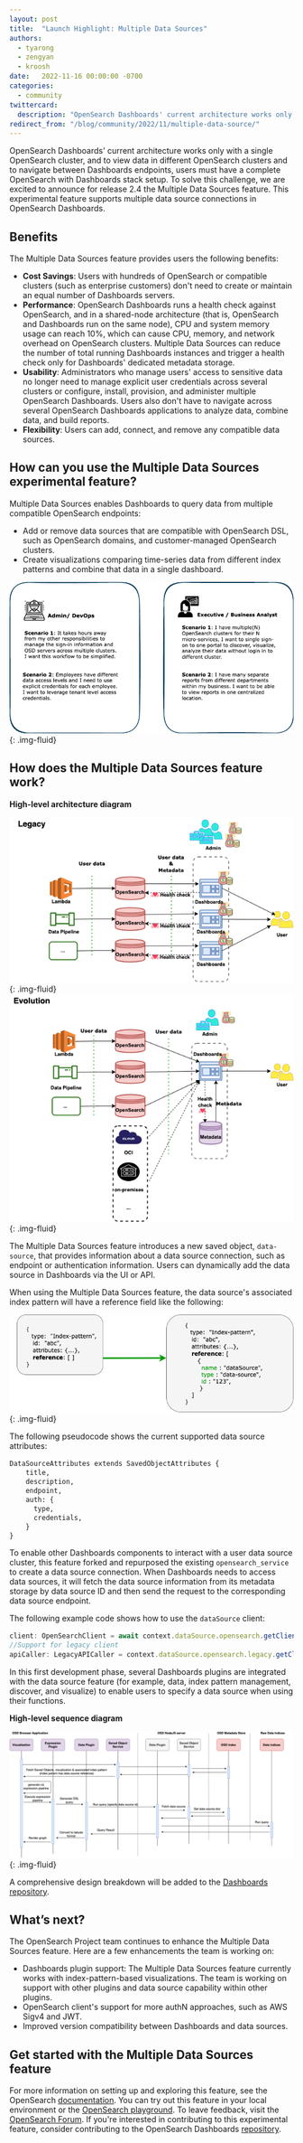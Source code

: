 ```yaml
---
layout: post
title:  "Launch Highlight: Multiple Data Sources"
authors:
  - tyarong
  - zengyan
  - kroosh
date:   2022-11-16 00:00:00 -0700
categories:
  - community
twittercard:
  description: "OpenSearch Dashboards' current architecture works only with a single OpenSearch cluster, and to view data in different OpenSearch clusters and to navigate between Dashboards endpoints, users must have a complete OpenSearch with Dashboards stack setup. To solve this challenge, we are excited to announce for release 2.4 the Multiple Data Sources feature. This experimental feature supports multiple data source connections in OpenSearch Dashboards."
redirect_from: "/blog/community/2022/11/multiple-data-source/"
---
```


OpenSearch Dashboards' current architecture works only with a single OpenSearch cluster, and to view data in different OpenSearch clusters and to navigate between Dashboards endpoints, users must have a complete OpenSearch with Dashboards stack setup. To solve this challenge, we are excited to announce for release 2.4 the Multiple Data Sources feature. This experimental feature supports multiple data source connections in OpenSearch Dashboards.

## Benefits
The Multiple Data Sources feature provides users the following benefits:
* **Cost Savings**: Users with hundreds of OpenSearch or compatible clusters (such as enterprise customers) don't need to create or maintain an equal number of Dashboards servers.
* **Performance**: OpenSearch Dashboards runs a health check against OpenSearch, and in a shared-node architecture (that is, OpenSearch and Dashboards run on the same node), CPU and system memory usage can reach 10%, which can cause CPU, memory, and network overhead on OpenSearch clusters. Multiple Data Sources can reduce the number of total running Dashboards instances and trigger a health check only for Dashboards' dedicated metadata storage.
* **Usability**: Administrators who manage users' access to sensitive data no longer need to manage explicit user credentials across several clusters or configure, install, provision, and administer multiple OpenSearch Dashboards. Users also don't have to navigate across several OpenSearch Dashboards applications to analyze data, combine data, and build reports.
* **Flexibility**: Users can add, connect, and remove any compatible data sources.

## How can you use the Multiple Data Sources experimental feature?

Multiple Data Sources enables Dashboards to query data from multiple compatible OpenSearch endpoints:

* Add or remove data sources that are compatible with OpenSearch DSL, such as OpenSearch domains, and customer-managed OpenSearch clusters.
* Create visualizations comparing time-series data from different index patterns and combine that data in a single dashboard.

![Use case by persona](/assets/media/blog-images/2022-10-28-multiple-data-source/usecase-by-persona.png){: .img-fluid}


## How does the Multiple Data Sources feature work?


**High-level architecture diagram**

![Legacy architecture](/assets/media/blog-images/2022-10-28-multiple-data-source/legacy.png){: .img-fluid}
![Evolution architecture](/assets/media/blog-images/2022-10-28-multiple-data-source/evolution.png){: .img-fluid}

The Multiple Data Sources feature introduces a new saved object, `data-source`, that provides information about a data source connection, such as endpoint or authentication information. Users can dynamically add the data source in Dashboards via the UI or API.

When using the Multiple Data Sources feature, the data source's associated index pattern will have a reference field like the following:

![IndexPattern with dataSource](/assets/media/blog-images/2022-10-28-multiple-data-source/indexpattern-with-ds.png){: .img-fluid}

The following pseudocode shows the current supported data source attributes:

```
DataSourceAttributes extends SavedObjectAttributes {
    title,
    description,
    endpoint,
    auth: {
      type,
      credentials,
    }
}
```

To enable other Dashboards components to interact with a user data source cluster, this feature forked and repurposed the existing `opensearch_service` to create a data source connection. When Dashboards needs to access data sources, it will fetch the data source information from its metadata storage by data source ID and then send the request to the corresponding data source endpoint.

The following example code shows how to use the `dataSource` client:
```ts
client: OpenSearchClient = await context.dataSource.opensearch.getClient(dataSourceId);
//Support for legacy client
apiCaller: LegacyAPICaller = context.dataSource.opensearch.legacy.getClient(dataSourceId).callAPI;
```
In this first development phase, several Dashboards plugins are integrated with the data source feature (for example, data, index pattern management, discover, and visualize) to enable users to specify a data source when using their functions.

**High-level sequence diagram**

![High level sequence diagram](/assets/media/blog-images/2022-10-28-multiple-data-source/highlevel-sequence.png){: .img-fluid}

A comprehensive design breakdown will be added to the [Dashboards repository](https://github.com/opensearch-project/OpenSearch-Dashboards/tree/main/docs/multi-datasource).

## What’s next?

The OpenSearch Project team continues to enhance the Multiple Data Sources feature. Here are a few enhancements the team is working on:

* Dashboards plugin support: The Multiple Data Sources feature currently works with index-pattern-based visualizations. The team is working on support with other plugins and data source capability within other plugins.
* OpenSearch client's support for more authN approaches, such as AWS Sigv4 and JWT.
* Improved version compatibility between Dashboards and data sources.

## Get started with the Multiple Data Sources feature

For more information on setting up and exploring this feature, see the OpenSearch [documentation](https://opensearch.org/docs/latest/dashboards/discover/multi-data-sources/). You can try out this feature in your local environment or the [OpenSearch playground](https://playground.opensearch.org/app/home#/). To leave feedback, visit the [OpenSearch Forum](https://forum.opensearch.org/t/feedback-experimental-feature-connect-to-external-data-sources/11144). If you're interested in contributing to this experimental feature, consider contributing to the OpenSearch Dashboards [repository](https://github.com/opensearch-project/OpenSearch-Dashboards).
